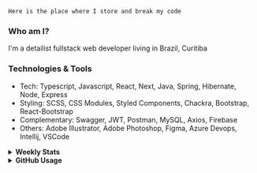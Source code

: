 ```
Here is the place where I store and break my code
```
### Who am I?
I'm a detailist fullstack web developer living in Brazil, Curitiba

### Technologies & Tools
- Tech: Typescript, Javascript, React, Next, Java, Spring, Hibernate, Node, Express
- Styling: SCSS, CSS Modules, Styled Components, Chackra, Bootstrap, React-Bootstrap
- Complementary: Swagger, JWT, Postman, MySQL, Axios, Firebase
- Others: Adobe Illustrator, Adobe Photoshop, Figma, Azure Devops, Intellij, VSCode

<details>
  <summary><b> Weekly Stats</b></summary>
<!--START_SECTION:waka-->

```text
Java             22 hrs 33 mins  ████████████████████████▓   98.63 %
GitIgnore file   6 mins          ░░░░░░░░░░░░░░░░░░░░░░░░░   00.44 %
XML              4 mins          ░░░░░░░░░░░░░░░░░░░░░░░░░   00.35 %
JSON             3 mins          ░░░░░░░░░░░░░░░░░░░░░░░░░   00.26 %
Properties       2 mins          ░░░░░░░░░░░░░░░░░░░░░░░░░   00.18 %
SQL              1 min           ░░░░░░░░░░░░░░░░░░░░░░░░░   00.12 %
```

<!--END_SECTION:waka-->
</details>

<details>
  <summary><b> GitHub Usage</b></summary>
  
[![Top Langs](https://github-readme-stats.vercel.app/api/top-langs/?username=gxlpes&&langs_count=9&layout=compact)](https://github.com/anuraghazra/github-readme-stats)

</details>

